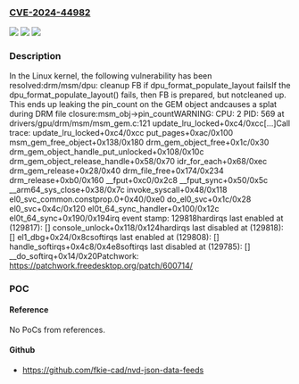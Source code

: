 ### [CVE-2024-44982](https://cve.mitre.org/cgi-bin/cvename.cgi?name=CVE-2024-44982)
![](https://img.shields.io/static/v1?label=Product&message=Linux&color=blue)
![](https://img.shields.io/static/v1?label=Version&message=25fdd5933e4c%3C%209b8b65211a88%20&color=brighgreen)
![](https://img.shields.io/static/v1?label=Vulnerability&message=n%2Fa&color=brighgreen)

### Description

In the Linux kernel, the following vulnerability has been resolved:drm/msm/dpu: cleanup FB if dpu_format_populate_layout failsIf the dpu_format_populate_layout() fails, then FB is prepared, but notcleaned up. This ends up leaking the pin_count on the GEM object andcauses a splat during DRM file closure:msm_obj->pin_countWARNING: CPU: 2 PID: 569 at drivers/gpu/drm/msm/msm_gem.c:121 update_lru_locked+0xc4/0xcc[...]Call trace: update_lru_locked+0xc4/0xcc put_pages+0xac/0x100 msm_gem_free_object+0x138/0x180 drm_gem_object_free+0x1c/0x30 drm_gem_object_handle_put_unlocked+0x108/0x10c drm_gem_object_release_handle+0x58/0x70 idr_for_each+0x68/0xec drm_gem_release+0x28/0x40 drm_file_free+0x174/0x234 drm_release+0xb0/0x160 __fput+0xc0/0x2c8 __fput_sync+0x50/0x5c __arm64_sys_close+0x38/0x7c invoke_syscall+0x48/0x118 el0_svc_common.constprop.0+0x40/0xe0 do_el0_svc+0x1c/0x28 el0_svc+0x4c/0x120 el0t_64_sync_handler+0x100/0x12c el0t_64_sync+0x190/0x194irq event stamp: 129818hardirqs last  enabled at (129817): [<ffffa5f6d953fcc0>] console_unlock+0x118/0x124hardirqs last disabled at (129818): [<ffffa5f6da7dcf04>] el1_dbg+0x24/0x8csoftirqs last  enabled at (129808): [<ffffa5f6d94afc18>] handle_softirqs+0x4c8/0x4e8softirqs last disabled at (129785): [<ffffa5f6d94105e4>] __do_softirq+0x14/0x20Patchwork: https://patchwork.freedesktop.org/patch/600714/

### POC

#### Reference
No PoCs from references.

#### Github
- https://github.com/fkie-cad/nvd-json-data-feeds

